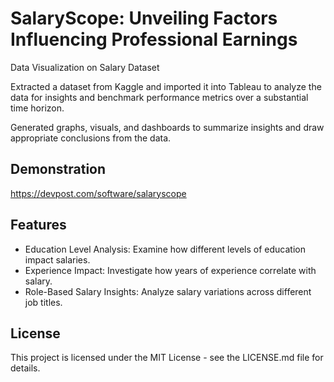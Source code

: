 # SalaryScope: Unveiling Factors Influencing Professional Earnings

Data Visualization on Salary Dataset

Extracted a dataset from Kaggle and imported it into Tableau to analyze the data for insights and benchmark performance metrics over a substantial time horizon.

Generated graphs, visuals, and dashboards to summarize insights and draw appropriate conclusions from the data.

## Demonstration 
https://devpost.com/software/salaryscope

## Features
- Education Level Analysis: Examine how different levels of education impact salaries.
- Experience Impact: Investigate how years of experience correlate with salary.
- Role-Based Salary Insights: Analyze salary variations across different job titles.

## License
This project is licensed under the MIT License - see the LICENSE.md file for details.

